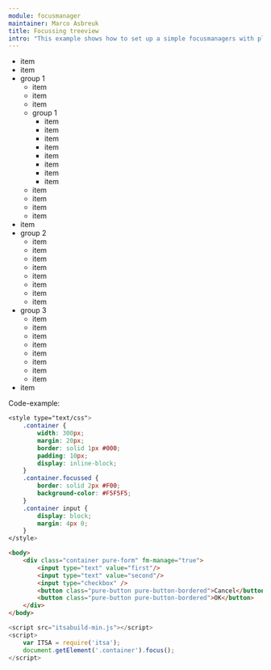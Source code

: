 ```yaml
---
module: focusmanager
maintainer: Marco Asbreuk
title: Focussing treeview
intro: "This example shows how to set up a simple focusmanagers with plain HTML. <br><br>By setting the focus to the container, the first element gets focussed automaticly. Looping through the focussable items can be done by the tab-keys - which is the default."
---
```



<style type="text/css">
    .container {
        width: 300px;
        margin: 20px;
        border: solid 1px #000;
        padding: 10px;
        display: inline-block;
    }
    .container.focussed {
        border: solid 2px #F00;
        background-color: #F5F5F5;
    }
    .container input {
        display: block;
        margin: 4px 0;
    }
    .body-content.module p.spaced {
        margin-top: 4em;
    }
</style>

<ul class="treeview" fm-manage=">li" fm-keyup="38" fm-keydown="40" noloop="true">
    <li>item</li>
    <li>item</li>
    <li class="treeview-subgroup" fm-manage=">ul >li" fm-keyup="38" fm-keydown="40" fm-enter="39" fm-leave="37" noloop="true">
        <span>group 1</span>
        <ul>
            <li>item</li>
            <li>item</li>
            <li>item</li>
            <li class="treeview-subgroup" fm-manage=">ul >li" fm-keyup="38" fm-keydown="40" fm-enter="39" fm-leave="37" noloop="true">
               <span>group 1</span>
               <ul>
                    <li>item</li>
                    <li>item</li>
                    <li>item</li>
                    <li>item</li>
                    <li>item</li>
                    <li>item</li>
                    <li>item</li>
                    <li>item</li>
               </ul>
            </li>
            <li>item</li>
            <li>item</li>
            <li>item</li>
            <li>item</li>
        </ul>
    </li>
    <li>item</li>
    <li class="treeview-subgroup" fm-manage=">ul >li" fm-keyup="38" fm-keydown="40" fm-enter="39" fm-leave="37" noloop="true">
        <span>group 2</span>
            <ul>
            <li>item</li>
            <li>item</li>
            <li>item</li>
            <li>item</li>
            <li>item</li>
            <li>item</li>
            <li>item</li>
            <li>item</li>
        </ul>
    </li>
    <li class="treeview-subgroup" fm-manage=">ul >li" fm-keyup="38" fm-keydown="40" fm-enter="39" fm-leave="37" noloop="true">
        <span>group 3</span>
            <ul>
            <li>item</li>
            <li>item</li>
            <li>item</li>
            <li>item</li>
            <li>item</li>
            <li>item</li>
            <li>item</li>
            <li>item</li>
        </ul>
    </li>
    <li>item</li>
</ul>

<p class="spaced">Code-example:</p>

```css
<style type="text/css">
    .container {
        width: 300px;
        margin: 20px;
        border: solid 1px #000;
        padding: 10px;
        display: inline-block;
    }
    .container.focussed {
        border: solid 2px #F00;
        background-color: #F5F5F5;
    }
    .container input {
        display: block;
        margin: 4px 0;
    }
</style>
```

```html
<body>
    <div class="container pure-form" fm-manage="true">
        <input type="text" value="first"/>
        <input type="text" value="second"/>
        <input type="checkbox" />
        <button class="pure-button pure-button-bordered">Cancel</button>
        <button class="pure-button pure-button-bordered">OK</button>
    </div>
</body>
```

```js
<script src="itsabuild-min.js"></script>
<script>
    var ITSA = require('itsa');
    document.getElement('.container').focus();
</script>
```

<script src="../../dist/itsabuild-min.js"></script>
<script>
    var ITSA = require('itsa');
    document.getElement('.container').focus();
</script>

